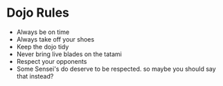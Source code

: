Dojo Rules
==========
* Always be on time
* Always take off your shoes
* Keep the dojo tidy
* Never bring live blades on the tatami
* Respect your opponents
* Some Sensei's do deserve to be respected. so maybe you should say that instead?
